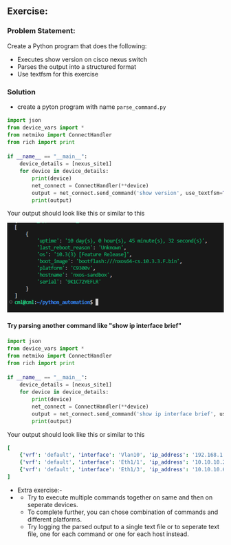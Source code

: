 ## Exercise:
### Problem Statement:
Create a Python program that does the following:
- Executes show version on cisco nexus switch
- Parses the output into a structured format
- Use textfsm for this exercise

### Solution
- create a pyton program with name `parse_command.py`

```py
import json
from device_vars import *
from netmiko import ConnectHandler
from rich import print

if __name__ == "__main__":
    device_details = [nexus_site1]
    for device in device_details:
        print(device)
        net_connect = ConnectHandler(**device)
        output = net_connect.send_command('show version', use_textfsm=True)
        print(output)

```

Your output should look like this or similar to this

![alt text](image-15.png)

#### Try parsing another command like "show ip interface brief"

```py
import json
from device_vars import *
from netmiko import ConnectHandler
from rich import print

if __name__ == "__main__":
    device_details = [nexus_site1]
    for device in device_details:
        print(device)
        net_connect = ConnectHandler(**device)
        output = net_connect.send_command('show ip interface brief', use_textfsm=True)
        print(output)
```


Your output should look like this or similar to this

```yaml
[
    {'vrf': 'default', 'interface': 'Vlan10', 'ip_address': '192.168.1.1', 'status': 'admin-up', 'link': 'link-up', 'proto': 'protocol-up'},
    {'vrf': 'default', 'interface': 'Eth1/1', 'ip_address': '10.10.10.2', 'status': 'admin-up', 'link': 'link-up', 'proto': 'protocol-up'},
    {'vrf': 'default', 'interface': 'Eth1/3', 'ip_address': '10.10.10.6', 'status': 'admin-up', 'link': 'link-up', 'proto': 'protocol-up'}
]
```

- Extra exercise:-
- - Try to execute multiple commands together on same and then on seperate devices.
  - To complete further, you can chose combination of commands and different platforms.
  - Try logging the parsed output to a single text file or to seperate text file, one for each command or one for each host instead.

